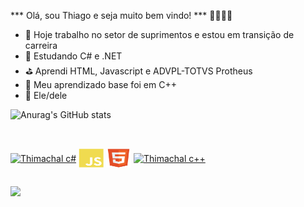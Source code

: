 *** Olá, sou Thiago e seja muito bem vindo! *** 🤜🏾🤛🏾

- 🔭 Hoje trabalho no setor de suprimentos e estou em transição de carreira
- 🌱 Estudando C# e .NET
- ⛳ Aprendi HTML, Javascript e ADVPL-TOTVS Protheus
- 🥊 Meu aprendizado base foi em C++
- 🤠 Ele/dele

![Anurag's GitHub stats](https://github-readme-stats.vercel.app/api?username=Thimachal&theme=blueberry&show_icons=true)

##

<div style="display: inline_block"><br>
  <a href="https://www.freeiconspng.com/img/28402" title="Image from freeiconspng.com"><img src="https://www.freeiconspng.com/uploads/c-logo-icon-18.png" align="center" height="35" width="35" alt="Thimachal c#"" /></a>
    <img align="center" alt="Thimachal-Js" height="30" width="40" src="https://raw.githubusercontent.com/devicons/devicon/master/icons/javascript/javascript-plain.svg">
  <img align="center" alt="Thimacha-HTML" height="30" width="40" src="https://raw.githubusercontent.com/devicons/devicon/master/icons/html5/html5-original.svg">
  <a href="https://www.freeiconspng.com/img/28389" title="Image from freeiconspng.com"><img src="https://www.freeiconspng.com/uploads/c--logo-icon-0.png" align="center" height="35" width="35" alt="Thimachal c++" /></a>
</div>

##

<div> 
    <a href="https://www.linkedin.com/in/thiago-oliveira-tmo/" target="_blank"><img src="https://img.shields.io/badge/-LinkedIn-%230077B5?style=for-the-badge&logo=linkedin&logoColor=white" target="_blank"></a> 
 
</div>
